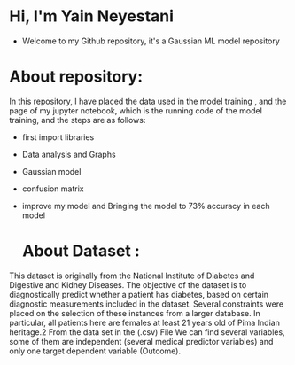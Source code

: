 # Hi, I'm Yain Neyestani
- Welcome to my Github repository, it's a Gaussian ML  model repository
# About repository: 
In this repository, I have placed the data used in the model training , and the page of my jupyter notebook, which is the running code of the model training, and the steps are as follows:

- first import libraries
- Data analysis and Graphs
- Gaussian model
- confusion matrix
- improve my model and Bringing the model to 73% accuracy in each model

  # About Dataset :
This dataset is originally from the National Institute of Diabetes and Digestive and Kidney
Diseases. The objective of the dataset is to diagnostically predict whether a patient has diabetes,
based on certain diagnostic measurements included in the dataset. Several constraints were placed
on the selection of these instances from a larger database. In particular, all patients here are females
at least 21 years old of Pima Indian heritage.2
From the data set in the (.csv) File We can find several variables, some of them are independent
(several medical predictor variables) and only one target dependent variable (Outcome).
